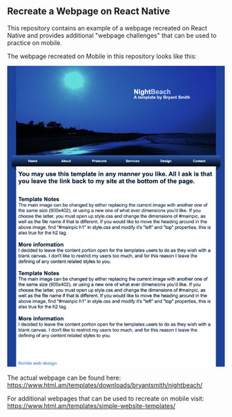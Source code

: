 ## Recreate a Webpage on React Native

This repository contains an example of a webpage recreated on React Native and provides additional "webpage challenges" that can be used to practice on mobile. 

The webpage recreated on Mobile in this repository looks like this:

![alt text][logo]

[logo]: https://github.com/mattkrebs2000/RecreateWebpageOnReactNative/blob/master/screencapture-html-am-templates-downloads-bryantsmith-nightbeach-2021-03-28-16_06_18.png

The actual webpage can be found here:
https://www.html.am/templates/downloads/bryantsmith/nightbeach/

For additional webpages that can be used to recreate on mobile visit: https://www.html.am/templates/simple-website-templates/
